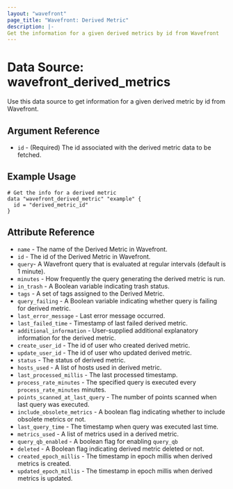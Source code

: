 ```yaml
---
layout: "wavefront"
page_title: "Wavefront: Derived Metric"
description: |-
Get the information for a given derived metrics by id from Wavefront
---
```


# Data Source: wavefront_derived_metrics

Use this data source to get information for a given derived metric by id from Wavefront.

## Argument Reference
* `id` - (Required) The id associated with the derived metric data to be fetched.

## Example Usage

```hcl
# Get the info for a derived metric
data "wavefront_derived_metric" "example" {
  id = "derived_metric_id"
}
```

## Attribute Reference

* `name` - The name of the Derived Metric in Wavefront.
* `id` - The id of the Derived Metric in Wavefront.
* `query`- A Wavefront query that is evaluated at regular intervals (default is 1 minute).
* `minutes` - How frequently the query generating the derived metric is run.
* `in_trash` - A Boolean variable indicating trash status.
* `tags` - A set of tags assigned to the Derived Metric.
* `query_failing` - A Boolean variable indicating whether query is failing for derived metric.
* `last_error_message` - Last error message occurred.
* `last_failed_time` - Timestamp of last failed derived metric.
* `additional_information` - User-supplied additional explanatory information for the derived metric.
* `create_user_id` - The id of user who created derived metric.
* `update_user_id` - The id of user who updated derived metric.
* `status` - The status of derived metric.
* `hosts_used` - A list of hosts used in derived metric.
* `last_processed_millis` - The last processed timestamp.
* `process_rate_minutes` -  The specified query is executed every `process_rate_minutes` minutes.
* `points_scanned_at_last_query` - The number of points scanned when last query was executed.
* `include_obsolete_metrics` - A boolean flag indicating whether to include obsolete metrics or not.
* `last_query_time` - The timestamp when query was executed last time.
* `metrics_used` - A list of metrics used in a derived metric.
* `query_qb_enabled` - A boolean flag for enabling `query_qb`
* `deleted` - A Boolean flag indicating derived metric deleted or not.
* `created_epoch_millis` - The timestamp in epoch millis when derived metrics is created.
* `updated_epoch_millis` - The timestamp in epoch millis when derived metrics is updated.


	
